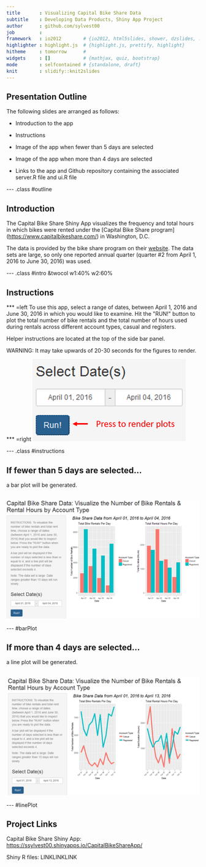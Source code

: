 ```yaml
---
title       : Visualizing Capital Bike Share Data
subtitle    : Developing Data Products, Shiny App Project
author      : github.com/sylvest00
job         : 
framework   : io2012        # {io2012, html5slides, shower, dzslides, ...}
highlighter : highlight.js  # {highlight.js, prettify, highlight}
hitheme     : tomorrow      # 
widgets     : []            # {mathjax, quiz, bootstrap}
mode        : selfcontained # {standalone, draft}
knit        : slidify::knit2slides
---
```


<style>
.title-slide {
  background-color: #FFFFFF;
  h2{color: #FFFFFF;}
}
</style>

## Presentation Outline
The following slides are arranged as follows:

- Introduction to the app

- Instructions

- Image of the app when fewer than 5 days are selected

- Image of the app when more than 4 days are selected

- Links to the app and Github repository containing the associated
server.R file and ui.R file

--- .class #outline

## Introduction
The Capital Bike Share Shiny App visualizes the frequency and total hours in which bikes were rented under the [Capital Bike Share program] (https://www.capitalbikeshare.com/) in Washington, D.C.

The data is provided by the bike share program on their [website](https://www.capitalbikeshare.com/system-data). The data sets are
large, so only one reported annual quarter (quarter #2 from April 1, 2016 to
June 30, 2016) was used.

--- .class #intro &twocol w1:40% w2:60%

## Instructions
*** =left
To use this app, select a range of dates, between April 1, 2016 and June 30, 2016
in which you would like to examine. Hit the "RUN!" button to plot the total
number of bike rentals and the total number of hours used during rentals across
different account types, casual and registers.

Helper instructions are located at the top of the side bar panel.

<span class = 'red'>WARNING: It may take upwards of 20-30 seconds for the figures to render.</span>

*** =right
<img width=400px src="run_button2.png"></img>

--- .class #instructions

## If fewer than 5 days are selected...
a bar plot will be generated.
<br/>
<br/>

<div style='text-align: center;'>
    <img width=600px src="app_bars.png"></img>
</div>

--- #barPlot

## If more than 4 days are selected...
a line plot will be generated.
<br/>
<br/>

<div style='text-align: center;'>
    <img width=600px src="app_lines.png"></img>
</div>

--- #linePlot

## Project Links
Capital Bike Share Shiny App: https://ssylvest00.shinyapps.io/CapitalBikeShareApp/

Shiny R files: LINKLINKLINK
